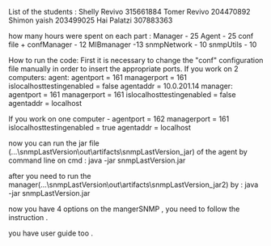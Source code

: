 List of the students : 
Shelly Revivo 315661884
Tomer Revivo 204470892
Shimon yaish 203499025
Hai Palatzi 307883363

how many hours were spent on each part : 
Manager - 25 
Agent - 25 
conf file + confManager -  12
MIBmanager -13
snmpNetwork - 10
snmpUtils - 10

How to run the code:
First it is necessary to change the "conf" configuration file manually in order to insert the appropriate ports.
If you work on 2 computers:
agent:
agentport = 161
managerport = 161
islocalhosttestingenabled = false
agentaddr = 10.0.201.14
  manager:
agentport = 161
managerport = 161
islocalhosttestingenabled = false
agentaddr = localhost


If you work on one computer -
agentport = 162
managerport = 161
islocalhosttestingenabled = true
agentaddr = localhost


now you can run the jar file (...\snmpLastVersion\out\artifacts\snmpLastVersion_jar)  of the agent by command line on cmd : 
java -jar snmpLastVersion.jar 


after you need to run the manager(...\snmpLastVersion\out\artifacts\snmpLastVersion_jar2)  by : 
java -jar snmpLastVersion.jar 


now you have 4 options on the mangerSNMP , you need to follow the instruction . 

you have user guide too . 






